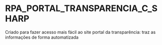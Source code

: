 # RPA_PORTAL_TRANSPARENCIA_C_SHARP
Criado para fazer acesso mais fácil ao site portal da transparência: traz as informações de forma automatizada
